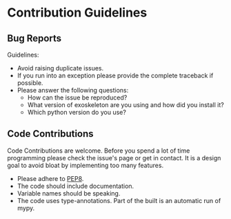  # Contribution Guidelines


 ## Bug Reports

Guidelines:

 * Avoid raising duplicate issues.
 * If you run into an exception please provide the complete traceback if possible.
 * Please answer the following questions:
     * How can the issue be reproduced?
     * What version of exoskeleton are you using and how did you install it?
     * Which python version do you use?


 ## Code Contributions

 Code Contributions are welcome. Before you spend a lot of time programming
 please check the issue's page or get in contact. It is a design goal to avoid
 bloat by implementing too many features.

 * Please adhere to [PEP8](https://www.python.org/dev/peps/pep-0008/).
 * The code should include documentation.
 * Variable names should be speaking.
 * The code uses type-annotations. Part of the built is an automatic run of mypy.

